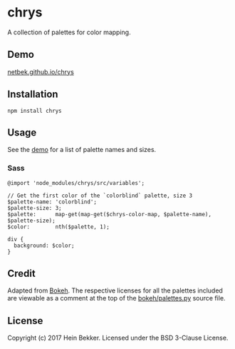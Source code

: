# chrys

A collection of palettes for color mapping.

## Demo

[netbek.github.io/chrys](https://netbek.github.io/chrys)

## Installation

```
npm install chrys
```

## Usage

See the [demo](https://netbek.github.io/chrys) for a list of palette names and sizes.

### Sass

```
@import 'node_modules/chrys/src/variables';

// Get the first color of the `colorblind` palette, size 3
$palette-name: 'colorblind';
$palette-size: 3;
$palette:      map-get(map-get($chrys-color-map, $palette-name), $palette-size);
$color:        nth($palette, 1);

div {
  background: $color;
}
```

## Credit

Adapted from [Bokeh](http://bokeh.pydata.org/en/0.12.4/docs/reference/palettes.html). The respective licenses for all the palettes included are viewable as a comment at the top of the [bokeh/palettes.py](https://github.com/bokeh/bokeh/tree/0.12.4/bokeh/palettes.py) source file.

## License

Copyright (c) 2017 Hein Bekker. Licensed under the BSD 3-Clause License.

